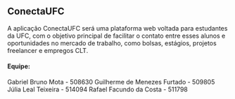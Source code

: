 ## ConectaUFC

A aplicação ConectaUFC será uma plataforma web voltada para estudantes da UFC, com o objetivo principal de facilitar o contato entre esses alunos e oportunidades no mercado de trabalho, como bolsas, estágios, projetos freelancer e empregos CLT.

#### Equipe:
Gabriel Bruno Mota - 508630
Guilherme de Menezes Furtado - 509805
Júlia Leal Teixeira - 514094
Rafael Facundo da Costa - 511798